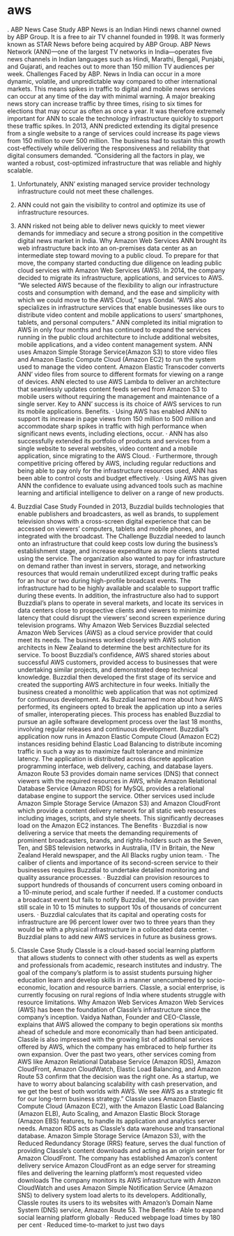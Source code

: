 # aws

.  ABP News Case Study
ABP News is an Indian Hindi news channel owned by ABP Group. It is a free to air TV channel founded in 1998. It was formerly known as STAR News before being acquired by ABP Group. 
ABP News Network (ANN)—one of the largest TV networks in India—operates five news channels in Indian languages such as Hindi, Marathi, Bengali, Punjabi, and Gujarati, and reaches out to more than 150 million TV audiences per week.
Challenges Faced by ABP.
News in India can occur in a more dynamic, volatile, and unpredictable way compared to other international markets. This means spikes in traffic to digital and mobile news services can occur at any time of the day with minimal warning. A major breaking news story can increase traffic by three times, rising to six times for elections that may occur as often as once a year.
It was therefore extremely important for ANN to scale the technology infrastructure quickly to support these traffic spikes.
In 2013, ANN predicted extending its digital presence from a single website to a range of services could increase its page views from 150 million to over 500 million. The business had to sustain this growth cost-effectively while delivering the responsiveness and reliability that digital consumers demanded. “Considering all the factors in play, we wanted a robust, cost-optimized infrastructure that was reliable and highly scalable.
1.  Unfortunately, ANN’ existing managed service provider technology infrastructure could not meet these challenges.
2.  ANN could not gain the visibility to control and optimize its use of infrastructure resources.
3.  ANN risked not being able to deliver news quickly to meet viewer demands for immediacy and secure a strong position in the competitive digital news market in India.
Why Amazon Web Services
ANN brought its web infrastructure back into an on-premises data center as an intermediate step toward moving to a public cloud. To prepare for that move, the company started conducting due diligence on leading public cloud services with Amazon Web Services (AWS).
In 2014, the company decided to migrate its infrastructure, applications, and services to AWS.
“We selected AWS because of the flexibility to align our infrastructure costs and consumption with demand, and the ease and simplicity with which we could move to the AWS Cloud,” says Gondal. “AWS also specializes in infrastructure services that enable businesses like ours to distribute video content and mobile applications to users’ smartphones, tablets, and personal computers.”
ANN completed its initial migration to AWS in only four months and has continued to expand the services running in the public cloud architecture to include additional websites, mobile applications, and a video content management system.
ANN uses Amazon Simple Storage Service(Amazon S3) to store video files and Amazon Elastic Compute Cloud (Amazon EC2) to run the system used to manage the video content. Amazon Elastic Transcoder converts ANN’ video files from source to different formats for viewing on a range of devices.
 ANN elected to use AWS Lambda to deliver an architecture that seamlessly updates content feeds served from Amazon S3 to mobile users without requiring the management and maintenance of a single server.
Key to ANN’ success is its choice of AWS services to run its mobile applications. 
Benefits.
·       Using AWS has enabled ANN to support its increase in page views from 150 million to 500 million and accommodate sharp spikes in traffic with high performance when significant news events, including elections, occur.
·       ANN has also successfully extended its portfolio of products and services from a single website to several websites, video content and a mobile application, since migrating to the AWS Cloud. 
·       Furthermore, through competitive pricing offered by AWS, including regular reductions and being able to pay only for the infrastructure resources used, ANN has been able to control costs and budget effectively.
·       Using AWS has given ANN the confidence to evaluate using advanced tools such as machine learning and artificial intelligence to deliver on a range of new products. 
2.   Buzzdial Case Study
Founded in 2013, Buzzdial builds technologies that enable publishers and broadcasters, as well as brands, to supplement television shows with a cross-screen digital experience that can be accessed on viewers’ computers, tablets and mobile phones, and integrated with the broadcast.
The Challenge
Buzzdial needed to launch onto an infrastructure that could keep costs low during the business’s establishment stage, and increase expenditure as more clients started using the service. The organization also wanted to pay for infrastructure on demand rather than invest in servers, storage, and networking resources that would remain underutilized except during traffic peaks for an hour or two during high-profile broadcast events. The infrastructure had to be highly available and scalable to support traffic during these events. In addition, the infrastructure also had to support Buzzdial’s plans to operate in several markets, and locate its services in data centers close to prospective clients and viewers to minimize latency that could disrupt the viewers’ second screen experience during television programs.
Why Amazon Web Services
Buzzdial selected Amazon Web Services (AWS) as a cloud service provider that could meet its needs. The business worked closely with AWS solution architects in New Zealand to determine the best architecture for its service. To boost Buzzdial’s confidence, AWS shared stories about successful AWS customers, provided access to businesses that were undertaking similar projects, and demonstrated deep technical knowledge.
Buzzdial then developed the first stage of its service and created the supporting AWS architecture in four weeks. Initially the business created a monolithic web application that was not optimized for continuous development. As Buzzdial learned more about how AWS performed, its engineers opted to break the application up into a series of smaller, interoperating pieces. This process has enabled Buzzdial to pursue an agile software development process over the last 18 months, involving regular releases and continuous development.
Buzzdial’s application now runs in Amazon Elastic Compute Cloud (Amazon EC2) instances residing behind Elastic Load Balancing to distribute incoming traffic in such a way as to maximize fault tolerance and minimize latency. The application is distributed across discrete application programming interface, web delivery, caching, and database layers. Amazon Route 53 provides domain name services (DNS) that connect viewers with the required resources in AWS, while Amazon Relational Database Service (Amazon RDS) for MySQL provides a relational database engine to support the service.
Other services used include Amazon Simple Storage Service (Amazon S3) and Amazon CloudFront which provide a content delivery network for all static web resources including images, scripts, and style sheets. This significantly decreases load on the Amazon EC2 instances.
The Benefits
·       Buzzdial is now delivering a service that meets the demanding requirements of prominent broadcasters, brands, and rights-holders such as the Seven, Ten, and SBS television networks in Australia, ITV in Britain, the New Zealand Herald newspaper, and the All Blacks rugby union team.
·       The caliber of clients and importance of its second-screen service to their businesses requires Buzzdial to undertake detailed monitoring and quality assurance processes. 
·       Buzzdial can provision resources to support hundreds of thousands of concurrent users coming onboard in a 10-minute period, and scale further if needed. If a customer conducts a broadcast event but fails to notify Buzzdial, the service provider can still scale in 10 to 15 minutes to support 10s of thousands of concurrent users.
·       Buzzdial calculates that its capital and operating costs for infrastructure are 96 percent lower over two to three years than they would be with a physical infrastructure in a collocated data center.
·       Buzzdial plans to add new AWS services in future as business grows.
 
 
 
 
 
 
 
 
 
 
 
3.   Classle Case Study
Classle is a cloud-based social learning platform that allows students to connect with other students as well as experts and professionals from academic, research institutes and industry. The goal of the company’s platform is to assist students pursuing higher education learn and develop skills in a manner unencumbered by socio-economic, location and resource barriers. Classle, a social enterprise, is currently focusing on rural regions of India where students struggle with resource limitations.
Why Amazon Web Services
Amazon Web Services (AWS) has been the foundation of Classle’s infrastructure since the company’s inception. Vaidya Nathan, Founder and CEO-Classle, explains that AWS allowed the company to begin operations six months ahead of schedule and more economically than had been anticipated. Classle is also impressed with the growing list of additional services offered by AWS, which the company has embraced to help further its own expansion.
Over the past two years, other services coming from AWS like Amazon Relational Database Service (Amazon RDS), Amazon CloudFront, Amazon CloudWatch, Elastic Load Balancing, and Amazon Route 53 confirm that the decision was the right one. As a startup, we have to worry about balancing scalability with cash preservation, and we get the best of both worlds with AWS. We see AWS as a strategic fit for our long-term business strategy.”
Classle uses Amazon Elastic Compute Cloud (Amazon EC2), with the Amazon Elastic Load Balancing (Amazon ELB), Auto Scaling, and Amazon Elastic Block Storage (Amazon EBS) features, to handle its application and analytics server needs. Amazon RDS acts as Classle’s data warehouse and transactional database.
Amazon Simple Storage Service (Amazon S3), with the Reduced Redundancy Storage (RRS) feature, serves the dual function of providing Classle’s content downloads and acting as an origin server for Amazon CloudFront. The company has established Amazon’s content delivery service Amazon CloudFront as an edge server for streaming files and delivering the learning platform’s most requested video downloads
The company monitors its AWS infrastructure with Amazon CloudWatch and uses Amazon Simple Notification Service (Amazon SNS) to delivery system load alerts to its developers. Additionally, Classle routes its users to its websites with Amazon’s Domain Name System (DNS) service, Amazon Route 53.
The Benefits
·      Able to expand social learning platform globally
·      Reduced webpage load times by 180 per cent
·      Reduced time-to-market to just two days
 
